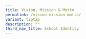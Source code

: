 ```yaml
---
title: Vision, Mission & Motto
permalink: /vision-mission-motto/
variant: tiptap
description: ""
third_nav_title: School Identity
---
```

